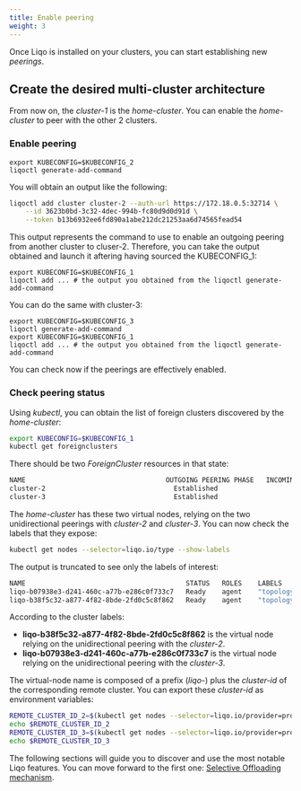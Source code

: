 ```yaml
---
title: Enable peering
weight: 3
---
```


Once Liqo is installed on your clusters, you can start establishing new *peerings*.


## Create the desired multi-cluster architecture

From now on, the *cluster-1* is the *home-cluster*.
You can enable the *home-cluster* to peer with the other 2 clusters.

### Enable peering

```
export KUBECONFIG=$KUBECONFIG_2
liqoctl generate-add-command
```

You will obtain an output like the following:

```bash
liqoctl add cluster cluster-2 --auth-url https://172.18.0.5:32714 \
    --id 3623b0bd-3c32-4dec-994b-fc80d9d0d91d \
    --token b13b6932ee6fd890a1abe212dc21253aa6d74565fead54
```

This output represents the command to use to enable an outgoing peering from another cluster to cluser-2.
Therefore, you can take the output obtained and launch it aftering having sourced the KUBECONFIG_1:

```
export KUBECONFIG=$KUBECONFIG_1
liqoctl add ... # the output you obtained from the liqoctl generate-add-command
```

You can do the same with cluster-3:

```
export KUBECONFIG=$KUBECONFIG_3
liqoctl generate-add-command
export KUBECONFIG=$KUBECONFIG_1
liqoctl add ... # the output you obtained from the liqoctl generate-add-command
```

You can check now if the peerings are effectively enabled.

### Check peering status

Using *kubectl*, you can obtain the list of foreign clusters discovered by the *home-cluster*:

```bash
export KUBECONFIG=$KUBECONFIG_1
kubectl get foreignclusters
```

There should be two *ForeignCluster* resources in that state:

```bash
NAME                                   OUTGOING PEERING PHASE   INCOMING PEERING PHASE   NETWORKING STATUS   AUTHENTICATION STATUS
cluster-2                                Established                   None                 Established           Established
cluster-3                                Established                   None                 Established           Established
```

The *home-cluster* has these two virtual nodes, relying on the two unidirectional peerings with *cluster-2* and *cluster-3*.
You can now check the labels that they expose:

```bash
kubectl get nodes --selector=liqo.io/type --show-labels
```

The output is truncated to see only the labels of interest:

```bash
NAME                                        STATUS   ROLES    LABELS
liqo-b07938e3-d241-460c-a77b-e286c0f733c7   Ready    agent    "topology.liqo.io/region"="eu-east", "liqo.io/provider"="provider-3"
liqo-b38f5c32-a877-4f82-8bde-2fd0c5c8f862   Ready    agent    "topology.liqo.io/region"="us-west", "liqo.io/provider"="provider-2"
```

According to the cluster labels:

* **liqo-b38f5c32-a877-4f82-8bde-2fd0c5c8f862** is the virtual node relying on the unidirectional peering with the *cluster-2*.
* **liqo-b07938e3-d241-460c-a77b-e286c0f733c7** is the virtual node relying on the unidirectional peering with the *cluster-3*.

The virtual-node name is composed of a prefix (*liqo-*) plus the *cluster-id* of the corresponding remote cluster.
You can export these *cluster-id* as environment variables:

```bash
REMOTE_CLUSTER_ID_2=$(kubectl get nodes --selector=liqo.io/provider=provider-2 -o name | cut -d "-" -f2-)
echo $REMOTE_CLUSTER_ID_2
REMOTE_CLUSTER_ID_3=$(kubectl get nodes --selector=liqo.io/provider=provider-3 -o name | cut -d "-" -f2-)
echo $REMOTE_CLUSTER_ID_3
```

The following sections will guide you to discover and use the most notable Liqo features.
You can move forward to the first one: [Selective Offloading mechanism](../select_clusters).
